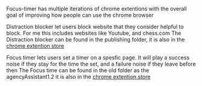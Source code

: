 Focus-timer has multiple iterations of chrome extentions with the overall goal of improving how people can use the chrome browser

Distraction blocker let users block website that they consider helpful to block. For me this includes websites like Youtube, and chess.com
The Distraction blocker can be found in the publishing folder, it is also in the [chrome extention store]([url](https://chromewebstore.google.com/detail/distraction-blocker/gigiekecpijokpijbabheahcnpfchhga?hl=en&authuser=0))


Focus timer lets users set a timer on a spesfic page. It will play a success noise if they stay for the time the set, and a failure noise if they leave before then
The Focus time can be found in the old folder as the agencyAssistant1.2 it is also in the [chrome extention store]([url](https://chromewebstore.google.com/detail/agency-assistant/pbcoffnbffloddpmembnpojpngdpgcbo?hl=en&authuser=0)https://chromewebstore.google.com/detail/agency-assistant/pbcoffnbffloddpmembnpojpngdpgcbo?hl=en&authuser=0)
